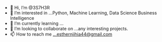 - 👋 Hi, I’m @3S7H3R
- 👀 I’m interested in ...Python, Machine Learning, Data Science Business Intelligence
- 🌱 I’m currently learning ...
- 💞️ I’m looking to collaborate on ...any interesting projects.
- 📫 How to reach me ...esthernjihia44@gmail.com

<!---
3S7H3R/3S7H3R is a ✨ special ✨ repository because its `README.md` (this file) appears on your GitHub profile.
You can click the Preview link to take a look at your changes.
--->
